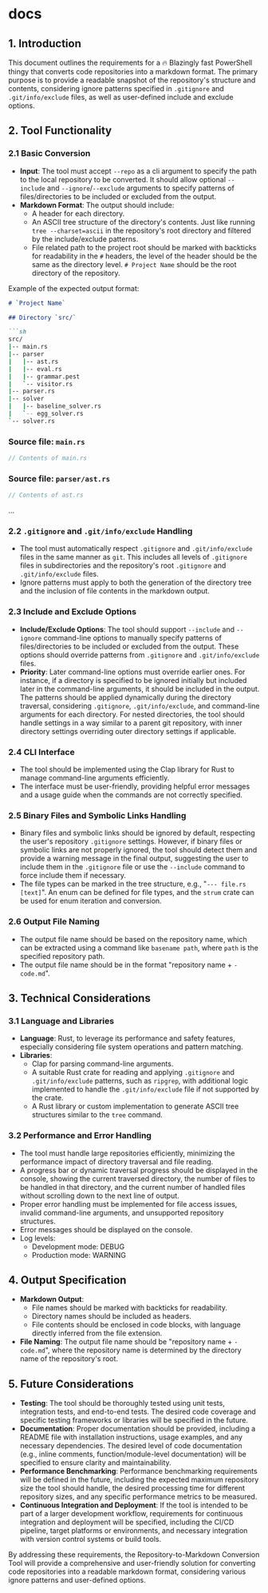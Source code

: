 # docs

## 1. Introduction

This document outlines the requirements for a 🔥 Blazingly fast PowerShell thingy that converts code repositories into a markdown format. The primary purpose is to provide a readable snapshot of the repository's structure and contents, considering ignore patterns specified in `.gitignore` and `.git/info/exclude` files, as well as user-defined include and exclude options.

## 2. Tool Functionality

### 2.1 Basic Conversion

- **Input**: The tool must accept `--repo` as a cli argument to specify the path to the local repository to be converted. It should allow optional `--include` and `--ignore`/`--exclude` arguments to specify patterns of files/directories to be included or excluded from the output.
- **Markdown Format**: The output should include:
  - A header for each directory.
  - An ASCII tree structure of the directory's contents. Just like running `tree --charset=ascii` in the repository's root directory and filtered by the include/exclude patterns.
  - File related path to the project root should be marked with backticks for readability in the `#` headers, the level of the header should be the same as the directory level. `# Project Name` should be the root directory of the repository.

Example of the expected output format:

```markdown
# `Project Name`

## Directory `src/`

```sh
src/
|-- main.rs
|-- parser
|   |-- ast.rs
|   |-- eval.rs
|   |-- grammar.pest
|   `-- visitor.rs
|-- parser.rs
|-- solver
|   |-- baseline_solver.rs
|   `-- egg_solver.rs
`-- solver.rs
```

### Source file: `main.rs`

```rust
// Contents of main.rs
```

### Source file: `parser/ast.rs`

```rust
// Contents of ast.rs
```

...

### 2.2 `.gitignore` and `.git/info/exclude` Handling

- The tool must automatically respect `.gitignore` and `.git/info/exclude` files in the same manner as `git`. This includes all levels of `.gitignore` files in subdirectories and the repository's root `.gitignore` and `.git/info/exclude` files.
- Ignore patterns must apply to both the generation of the directory tree and the inclusion of file contents in the markdown output.

### 2.3 Include and Exclude Options

- **Include/Exclude Options**: The tool should support `--include` and `--ignore` command-line options to manually specify patterns of files/directories to be included or excluded from the output. These options should override patterns from `.gitignore` and `.git/info/exclude` files.
- **Priority**: Later command-line options must override earlier ones. For instance, if a directory is specified to be ignored initially but included later in the command-line arguments, it should be included in the output. The patterns should be applied dynamically during the directory traversal, considering `.gitignore`, `.git/info/exclude`, and command-line arguments for each directory. For nested directories, the tool should handle settings in a way similar to a parent git repository, with inner directory settings overriding outer directory settings if applicable.

### 2.4 CLI Interface

- The tool should be implemented using the Clap library for Rust to manage command-line arguments efficiently.
- The interface must be user-friendly, providing helpful error messages and a usage guide when the commands are not correctly specified.

### 2.5 Binary Files and Symbolic Links Handling

- Binary files and symbolic links should be ignored by default, respecting the user's repository `.gitignore` settings. However, if binary files or symbolic links are not properly ignored, the tool should detect them and provide a warning message in the final output, suggesting the user to include them in the `.gitignore` file or use the `--include` command to force include them if necessary.
- The file types can be marked in the tree structure, e.g., "`--- file.rs [text]`". An enum can be defined for file types, and the `strum` crate can be used for enum iteration and conversion.

### 2.6 Output File Naming

- The output file name should be based on the repository name, which can be extracted using a command like `basename path`, where `path` is the specified repository path.
- The output file name should be in the format "repository name + `-code.md`".

## 3. Technical Considerations

### 3.1 Language and Libraries

- **Language**: Rust, to leverage its performance and safety features, especially considering file system operations and pattern matching.
- **Libraries**:
  - Clap for parsing command-line arguments.
  - A suitable Rust crate for reading and applying `.gitignore` and `.git/info/exclude` patterns, such as `ripgrep`, with additional logic implemented to handle the `.git/info/exclude` file if not supported by the crate.
  - A Rust library or custom implementation to generate ASCII tree structures similar to the `tree` command.

### 3.2 Performance and Error Handling

- The tool must handle large repositories efficiently, minimizing the performance impact of directory traversal and file reading.
- A progress bar or dynamic traversal progress should be displayed in the console, showing the current traversed directory, the number of files to be handled in that directory, and the current number of handled files without scrolling down to the next line of output.
- Proper error handling must be implemented for file access issues, invalid command-line arguments, and unsupported repository structures.
- Error messages should be displayed on the console.
- Log levels:
  - Development mode: DEBUG
  - Production mode: WARNING

## 4. Output Specification

- **Markdown Output**:
  - File names should be marked with backticks for readability.
  - Directory names should be included as headers.
  - File contents should be enclosed in code blocks, with language directly inferred from the file extension.
- **File Naming**: The output file name should be "repository name + `-code.md`", where the repository name is determined by the directory name of the repository's root.

## 5. Future Considerations

- **Testing**: The tool should be thoroughly tested using unit tests, integration tests, and end-to-end tests. The desired code coverage and specific testing frameworks or libraries will be specified in the future.
- **Documentation**: Proper documentation should be provided, including a README file with installation instructions, usage examples, and any necessary dependencies. The desired level of code documentation (e.g., inline comments, function/module-level documentation) will be specified to ensure clarity and maintainability.
- **Performance Benchmarking**: Performance benchmarking requirements will be defined in the future, including the expected maximum repository size the tool should handle, the desired processing time for different repository sizes, and any specific performance metrics to be measured.
- **Continuous Integration and Deployment**: If the tool is intended to be part of a larger development workflow, requirements for continuous integration and deployment will be specified, including the CI/CD pipeline, target platforms or environments, and necessary integration with version control systems or build tools.

By addressing these requirements, the Repository-to-Markdown Conversion Tool will provide a comprehensive and user-friendly solution for converting code repositories into a readable markdown format, considering various ignore patterns and user-defined options.